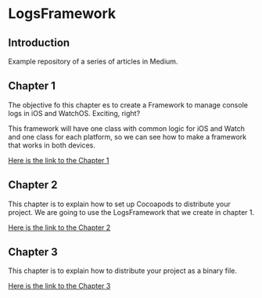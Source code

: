 # LogsFramework


## Introduction
Example repository of a series of articles in Medium. 


## Chapter 1
The objective fo this chapter es to create a Framework to manage console logs in iOS and WatchOS. Exciting, right? 

This framework will have one class with common logic for iOS and Watch and one class for each platform, so we can see how to make a framework that works in both devices.

[Here is the link to the Chapter 1](https://medium.com/@cristianarielbarril/ios-and-watchos-framework-7d7c72a0e3bc)

## Chapter 2
This chapter is to explain how to set up Cocoapods to distribute your project. We are going to use the LogsFramework that we create in chapter 1.

[Here is the link to the Chapter 2](https://medium.com/@cristianarielbarril/optimize-your-ios-projects-creating-binaries-frameworks-89ff0efab9e)

## Chapter 3
This chapter is to explain how to distribute your project as a binary file. 

[Here is the link to the Chapter 3](https://medium.com/@cristianarielbarril/optimize-your-ios-projects-creating-binaries-frameworks-f83cb848f59f)